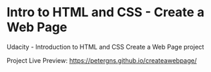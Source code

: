 # Intro to HTML and CSS - Create a Web Page

Udacity - Introduction to HTML and CSS Create a Web Page project

Project Live Preview: https://petergns.github.io/createawebpage/


